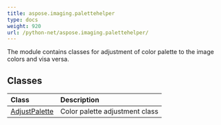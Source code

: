 ```yaml
---
title: aspose.imaging.palettehelper
type: docs
weight: 920
url: /python-net/aspose.imaging.palettehelper/
---
```



The module contains classes for adjustment of color palette to the image colors and visa versa.

## **Classes**
| **Class** | **Description** |
| :- | :- |
| [AdjustPalette](/imaging/python-net/aspose.imaging.palettehelper/adjustpalette/) | Color palette adjustment class |
